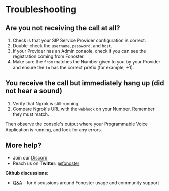 # Troubleshooting

## Are you not receiving the call at all?

1. Check is that your SIP Service Provider configuration is correct. 
2. Double-check the `username`, `password`, and `host`. 
3. If your Provider has an Admin console, check if you can see the registration coming from Fonoster.
4. Make sure the `from` matches the Number given to you by your Provider and ensure the `to` has the correct prefix (for example, +1).

## You receive the call but immediately hang up (did not hear a sound)

1. Verify that Ngrok is still running. 
2. Compare Ngrok's URL with the `webhook` on your Number. Remember they must match.

Then observe the console's output where your Programmable Voice Application is running, and look for any errors.

## More help? 

- Join our [Discord](https://discord.gg/mpWSRUhG7e)
- Reach us on **Twitter:** [@fonoster](https://twitter.com/fonoster)

**Github discussions:**

- [Q&A](https://github.com/fonoster/fonoster/discussions/categories/q-a) – for discussions around Fonoster usage and community support


